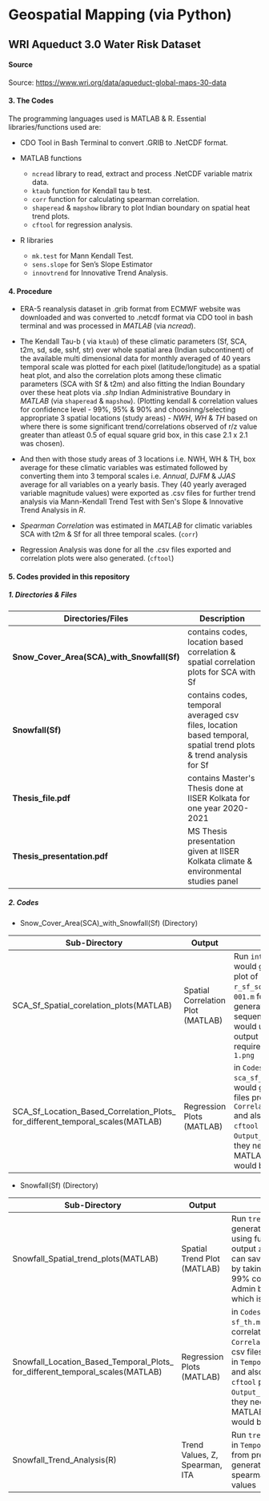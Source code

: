 # Geospatial Mapping (via Python)

## WRI Aqueduct 3.0 Water Risk Dataset 

#### Source

Source: https://www.wri.org/data/aqueduct-global-maps-30-data

#### 3. The Codes

The programming languages used is MATLAB & R. Essential libraries/functions used are:

* CDO Tool in Bash Terminal to convert .GRIB to .NetCDF format.

* MATLAB functions
    * `ncread` library to read, extract and process .NetCDF variable matrix data.
    * `ktaub` function for Kendall tau b test.
    * `corr` function for calculating spearman correlation.
    * `shaperead` & `mapshow` library to plot Indian boundary on spatial heat trend plots.
    * `cftool` for regression analysis.

* R libraries
    * `mk.test` for Mann Kendall Test.
    * `sens.slope` for Sen’s Slope Estimator
    * `innovtrend` for Innovative Trend Analysis.

#### 4. Procedure

* ERA-5 reanalysis dataset in .grib format from ECMWF website was downloaded and was converted to .netcdf format via CDO tool in bash terminal and was processed in *MATLAB* (via *ncread*).

* The Kendall Tau-b ( via `ktaub`) of these climatic parameters (Sf, SCA, t2m, sd, sde, sshf, str) over whole spatial area (Indian subcontinent) of the available multi dimensional data for monthly averaged of 40 years temporal scale was plotted for each pixel (latitude/longitude) as a spatial heat plot, and also the correlation plots among these climatic parameters (SCA with Sf & t2m) and also fitting the Indian Boundary over these heat plots via *.shp* Indian Administrative Boundary in *MATLAB* (via `shaperead` & `mapshow`). (Plotting kendall & correlation values for confidence level - 99%, 95% & 90% and choosinng/selecting appropriate 3 spatial locations (study areas) - *NWH*, *WH* & *TH* based on where there is some significant trend/correlations observed of r/z value greater than atleast 0.5 of equal square grid box, in this case 2.1 x 2.1 was chosen).

* And then with those study areas of 3 locations i.e. NWH, WH & TH, box average for these climatic variables was estimated followed by converting them into 3 temporal scales i.e. *Annual*, *DJFM* & *JJAS* average for all variables on a yearly basis. They (40 yearly averaged variable magnitude values) were exported as .csv files for further trend analysis via Mann-Kendall Trend Test with Sen's Slope & Innovative Trend Analysis in *R*.

* *Spearman Correlation* was estimated in *MATLAB* for climatic variables SCA with t2m & Sf for all three temporal scales. (`corr`)

* Regression Analysis was done for all the .csv files exported and correlation plots were also generated. (`cftool`)

#### 5. Codes provided in this repository

##### 1. Directories & Files

| Directories/Files   | Description |
|-------------|-----|
|**Snow_Cover_Area(SCA)_with_Snowfall(Sf)**| contains codes, location based correlation & spatial correlation plots for SCA with Sf|  
|**Snowfall(Sf)**| contains codes, temporal averaged csv files, location based temporal, spatial trend plots & trend analysis for Sf|  
|**Thesis_file.pdf**|  contains Master's Thesis done at IISER Kolkata for one year 2020-2021|  
|**Thesis_presentation.pdf**| MS Thesis presentation given at IISER Kolkata climate & environmental studies panel|  

##### 2. Codes 

* Snow_Cover_Area(SCA)_with_Snowfall(Sf) (Directory)

| Sub-Directory  | Output | Codes Description |
|------------------|-------------|-----|
|SCA_Sf_Spatial_corelation_plots(MATLAB)| Spatial Correlation Plot (MATLAB) | Run `intercorr_sca_sf.m` which would generate correlation heat plot of SCA with Sf, as an output `r_sf_sca.fig`, and then run `for 001.m` for confidence value 99% generating `r_sf_sca_001.fig`, sequentially run `boundary.m` which would use `Admin.shp`, to generate output `r_sf_scab.fig`, which is the required output, which is saved as `1.png`|  
|SCA_Sf_Location_Based_Correlation_Plots_<br />for_different_temporal_scales(MATLAB)| Regression Plots (MATLAB) |in `Codes`, run `sca_sf_nwh.m`, `sca_sf_wh.m` & `sca_sf_th.m` which would generate correlation csv files present in `Correlation_Values_Excel_files` and also regression plots via `cftool` present in `Output_temporal_regression_plots`, they need to be analyzed in MATLAB GUI `cftool` and then it would be saved as .png format|  


* Snowfall(Sf) (Directory)

| Sub-Directory  | Output | Codes Description |
|------------------|-------------|-----|
|Snowfall_Spatial_trend_plots(MATLAB)| Spatial Trend Plot (MATLAB) | Run `trend_sf.m` which would generate trend heat plot of Sf using function `ktaub.m`, as an output `z_snowfall_90b.fig`, that can saved as `z_snowfall_90b.png` by taking into consideration of 99% confidence & fitting Indian Admin boundary via `Admin.shp`, which is the required output|  
|Snowfall_Location_Based_Temporal_Plots_<br />for_different_temporal_scales(MATLAB)| Regression Plots (MATLAB) |in `Codes`, run `sf_nwh.m`, `sf_wh.m` & `sf_th.m` which would generate correlation csv files present in `Correlation_Values_Excel_files` & csv files for further trend analysis in `Temporal_Stacking_Excel_files` and also regression plots via `cftool` present in `Output_temporal_regression_plots`, they need to be analyzed in MATLAB GUI `cftool` and then it would be saved as .png format|  
|Snowfall_Trend_Analysis(R)| Trend Values, Z, Spearman, ITA | Run `trend.R` for each csv file saved in `Temporal_Stacking_Excel_files` from previous sub-directory to generate mann-kendall z values, spearman & innovative trend test values| 

 




